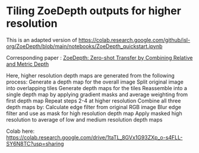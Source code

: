 # Tiling ZoeDepth outputs for higher resolution

This is an adapted version of https://colab.research.google.com/github/isl-org/ZoeDepth/blob/main/notebooks/ZoeDepth_quickstart.ipynb

Corresponding paper : [ZoeDepth: Zero-shot Transfer by Combining Relative and Metric Depth](https://arxiv.org/abs/2302.12288v1)


Here, higher resolution depth maps are generated from the following process:
    Generate a depth map for the overall image
    Split original image into overlapping tiles
    Generate depth maps for the tiles
    Reassemble into a single depth map by applying gradient masks and average weighting from first depth map
    Repeat steps 2-4 at higher resolution
    Combine all three depth maps by:
        Calculate edge filter from original RGB image
        Blur edge filter and use as mask for high resolution depth map
        Apply masked high resolution to average of low and medium resolution depth maps

Colab here: https://colab.research.google.com/drive/1taTL_8GVx1G93ZXp_o-s4FLL-SY6N8TC?usp=sharing
